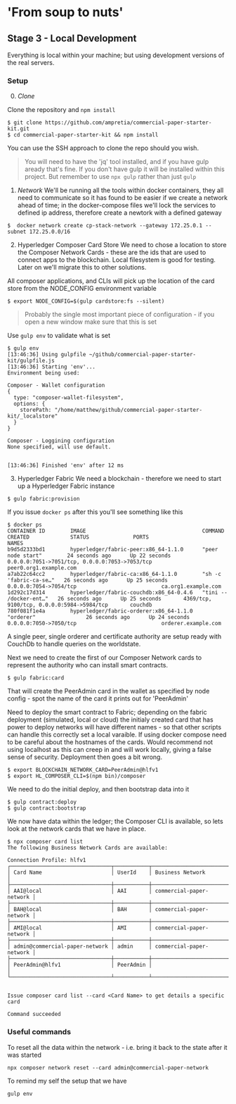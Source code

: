 # 'From soup to nuts'
## Stage 3 - Local Development

Everything is local within your machine; but using development versions of the real servers.

### Setup

0. *Clone*

Clone the repository and `npm install`

```
$ git clone https://github.com/ampretia/commercial-paper-starter-kit.git
$ cd commercial-paper-starter-kit && npm install
```

You can use the SSH approach to clone the repo should you wish. 

> You will need to have the 'jq' tool installed, and if you have gulp aready that's fine. If you don't have gulp it will be installed within this project. But remember to use `npx gulp` rather than just `gulp`

1. *Network*
We'll be running all the tools within docker containers, they all need to communicate so it has found
to be easier if we create a network ahead of time; in the docker-compose files we'll lock the services to defined
ip address, therefore create a newtork with a defined gateway

```
$  docker network create cp-stack-network --gateway 172.25.0.1 --subnet 172.25.0.0/16 
```

2. Hyperledger Composer Card Store
We need to chose a location to store the Composer Network Cards - these are the ids that are used to connect apps to the blockchain. 
Local filesystem is good for testing. Later on we'll migrate this to other solutions. 

All composer applications, and CLIs will pick up the location of the card store from the NODE_CONFIG environment variable

```
$ export NODE_CONFIG=$(gulp cardstore:fs --silent)
```

> Probably the single most important piece of configuration - if you open a new window make sure that this is set

Use `gulp env` to validate what is set

```
$ gulp env
[13:46:36] Using gulpfile ~/github/commercial-paper-starter-kit/gulpfile.js
[13:46:36] Starting 'env'...
Environment being used:

Composer - Wallet configuration
{
  type: "composer-wallet-filesystem",
  options: {
    storePath: "/home/matthew/github/commercial-paper-starter-kit/_localstore"
  }
}

Composer - Loggining configuration
None specified, will use default.


[13:46:36] Finished 'env' after 12 ms
```

3. Hyperledger Fabric
We need a blockchain - therefore we need to start up a Hyperledger Fabric instance

```
$ gulp fabric:provision
```

If you issue `docker ps` after this you'll see something like this

```
$ docker ps                                                                                                         
CONTAINER ID        IMAGE                                     COMMAND                  CREATED             STATUS              PORTS                                            NAMES
b9d5d2333bd1        hyperledger/fabric-peer:x86_64-1.1.0      "peer node start"        24 seconds ago      Up 22 seconds       0.0.0.0:7051->7051/tcp, 0.0.0.0:7053->7053/tcp   peer0.org1.example.com
a7ab22c64cc2        hyperledger/fabric-ca:x86_64-1.1.0        "sh -c 'fabric-ca-se…"   26 seconds ago      Up 25 seconds       0.0.0.0:7054->7054/tcp                           ca.org1.example.com
1d292c17d314        hyperledger/fabric-couchdb:x86_64-0.4.6   "tini -- /docker-ent…"   26 seconds ago      Up 25 seconds       4369/tcp, 9100/tcp, 0.0.0.0:5984->5984/tcp       couchdb
780f081f1e4a        hyperledger/fabric-orderer:x86_64-1.1.0   "orderer"                26 seconds ago      Up 24 seconds       0.0.0.0:7050->7050/tcp                           orderer.example.com
```

A single peer, single orderer and certificate authority are setup ready with CouchDb to handle queries on the worldstate.

Next we need to create the first of our Composer Network cards to represent the authority who can install smart contracts.

```
$ gulp fabric:card
```

That will create the PeerAdmin card in the wallet as specified by node config - spot the name of the card it prints out for 'PeerAdmin'

Need to deploy the smart contract to Fabric; depending on the fabric deployment (simulated, local or cloud) the initialy created card that has power to deploy networks will have different names - so that other scripts can handle this correctly set a local varaible. If using docker compose need to be careful about the hostnames of the cards. Would recommend not using localhost as this can creep in and will work locally, giving a false sense of security. Deployment then goes a bit wrong. 

```
$ export BLOCKCHAIN_NETWORK_CARD=PeerAdmin@hlfv1
$ export HL_COMPOSER_CLI=$(npm bin)/composer
```

We need to do the initial deploy, and then bootstrap data into it

```
$ gulp contract:deploy 
$ gulp contract:bootstrap
```

We now have data within the ledger; the Composer CLI is available, so lets look at the network cards that we have in place. 

```
$ npx composer card list
The following Business Network Cards are available:

Connection Profile: hlfv1
┌────────────────────────────────┬───────────┬──────────────────────────┐
│ Card Name                      │ UserId    │ Business Network         │
├────────────────────────────────┼───────────┼──────────────────────────┤
│ AAI@local                      │ AAI       │ commercial-paper-network │
├────────────────────────────────┼───────────┼──────────────────────────┤
│ BAH@local                      │ BAH       │ commercial-paper-network │
├────────────────────────────────┼───────────┼──────────────────────────┤
│ AMI@local                      │ AMI       │ commercial-paper-network │
├────────────────────────────────┼───────────┼──────────────────────────┤
│ admin@commercial-paper-network │ admin     │ commercial-paper-network │
├────────────────────────────────┼───────────┼──────────────────────────┤
│ PeerAdmin@hlfv1                │ PeerAdmin │                          │
└────────────────────────────────┴───────────┴──────────────────────────┘


Issue composer card list --card <Card Name> to get details a specific card

Command succeeded

```

### Useful commands

To reset all the data within the network - i.e. bring it back to the state after it was started
```
npx composer network reset --card admin@commercial-paper-network
```

To remind my self the setup that we have 
```
gulp env
```






